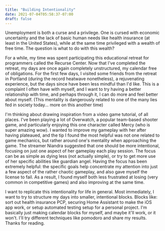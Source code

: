 ```yaml
---
title: "Building Intentionality"
date: 2021-07-04T05:58:37-07:00
draft: false
---
```


Unemployment is both a curse and a privilege. One is cursed with economic uncertainty and the lack
of basic human needs like health insurance (at least in the United States), while at the same time
privileged with a wealth of free time. The question is what to do with this wealth?

For a while, my time was spent participating this educational retreat for programmers called the
Recurse Center. Now that I've completed the retreat, my days are once again completely unstructured,
my calendar free of obligations. For the first few days, I visited some friends from the retreat in
Portland (during the record heatwave nonetheless), a rejuvenating experience, but the days since
have been less mindful than I'd like. This is a complaint I often have with myself, and I want to
try having a better relationship with time, and perhaps through it, I can do more and feel better
about myself. (This mentality is dangerously related to one of the many lies fed in society today...
more on this another time)

I'm thinking about drawing inspiration from a video game tutorial, of all places. I've been playing
a lot of Overwatch, a popular team-based shooter game, and particularly enjoying this one character
called Mercy (who is super amazing wow). I wanted to improve my gameplay with her after having
plateaued, and the tip I found the most helpful was not one related to game mechanics, but rather
around one's mentality when approaching the game. The streamer Niandra suggested that one should be
more intentional, focusing on just one aspect of her gameplay each play session. The focus can be as
simple as dying less (not actually simple), or try to get more use of her specific abilities like
guardian angel. Having the focus has been extremely helpful: the specific goals help concentrate my
attention into just a few aspect of the rather chaotic gameplay, and also gave myself the license to
fail. As a result, I found myself both less frustrated at losing (very common in competitive games)
and also improving at the same time.

I want to replicate this intentionality for life in general. Most immediately, I want to try to
structure my days into smaller, intentional blocks. Blocks like: sort out health insurance PCP,
securing Home Assistant to make the iOS app work, or setup automated testing setup for a personal
project. I'm basically just making calendar blocks for myself, and maybe it'll work, or it won't.
I'll try different techniques like pomodoro and share my results. Thanks for reading.
